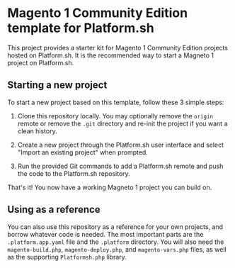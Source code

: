 # Magento 1 Community Edition template for Platform.sh

This project provides a starter kit for Magento 1 Community Edition projects hosted on Platform.sh.  It is the recommended way to start a Magneto 1 project on Platform.sh.

## Starting a new project

To start a new project based on this template, follow these 3 simple steps:

1. Clone this repository locally.  You may optionally remove the `origin` remote or remove the `.git` directory and re-init the project if you want a clean history.
 
2. Create a new project through the Platform.sh user interface and select "Import an existing project" when prompted.

3. Run the provided Git commands to add a Platform.sh remote and push the code to the Platform.sh repository.

That's it!  You now have a working Magneto 1 project you can build on.

## Using as a reference

You can also use this repository as a reference for your own projects, and borrow whatever code is needed. The most important parts are the `.platform.app.yaml` file and the `.platform` directory.  You will also need the `magento-build.php`, `magento-deploy.php`, and `magento-vars.php` files, as well as the supporting `Platformsh.php` library.
